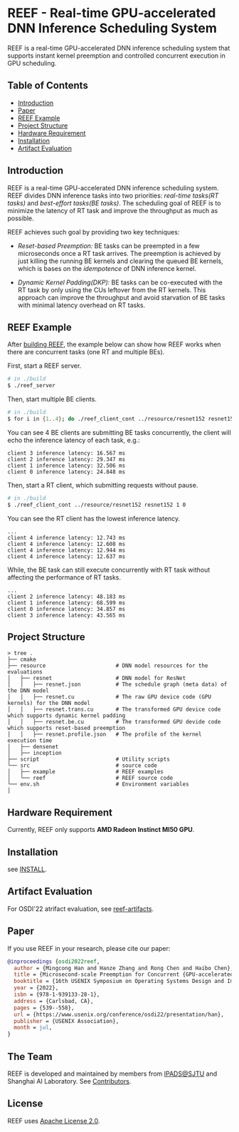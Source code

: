 # REEF - Real-time GPU-accelerated DNN Inference Scheduling System

REEF is a real-time GPU-accelerated DNN inference scheduling system that supports instant kernel preemption and controlled concurrent execution in GPU scheduling.

## Table of Contents

- [Introduction](#introduction)
- [Paper](#paper)
- [REEF Example](#reef-example)
- [Project Structure](#project-structure)
- [Hardware Requirement](#hardware-requirement)
- [Installation](#installation)
- [Artifact Evaluation](#artifact-evaluation)


## Introduction

REEF is a real-time GPU-accelerated DNN inference scheduling system. 
REEF divides DNN inference tasks into two priorities: *real-time tasks(RT tasks)* and *best-effort tasks(BE tasks)*.
The scheduling goal of REEF is to minimize the latency of RT task and improve the throughput as much as possible.

REEF achieves such goal by providing two key techniques:

* *Reset-based Preemption:* BE tasks can be preempted in a few microseconds once a RT task arrives. The preemption is achieved by just killing
the running BE kernels and clearing the queued BE kernels, which is bases on the *idempotence* of DNN inference kernel.

* *Dynamic Kernel Padding(DKP):* BE tasks can be co-executed with the RT task by only using the CUs leftover from the RT kernels. This approach can improve the throughput and avoid starvation of BE tasks with minimal latency overhead on RT tasks.

## REEF Example

After [building REEF](INSTALL.md), the example below can show how REEF works when there are concurrent tasks (one RT and multiple BEs).

First, start a REEF server.
```bash
# in ./build
$ ./reef_server
```

Then, start multiple BE clients. 
```bash
# in ./build
$ for i in {1..4}; do ./reef_client_cont ../resource/resnet152 resnet152 0 0 & done
```
You can see 4 BE clients are submitting BE tasks concurrently, the client will echo the inference latency of each task, e.g.:
```
client 3 inference latency: 16.567 ms
client 2 inference latency: 29.347 ms
client 1 inference latency: 32.506 ms
client 0 inference latency: 24.848 ms
```

Then, start a RT client, which submitting requests without pause.
```bash
# in ./build
$ ./reef_client_cont ../resource/resnet152 resnet152 1 0
```

You can see the RT client has the lowest inference latency.
```
...
client 4 inference latency: 12.743 ms
client 4 inference latency: 12.608 ms
client 4 inference latency: 12.944 ms
client 4 inference latency: 12.637 ms
```

While, the BE task can still execute concurrently with RT task without affecting the performance of RT tasks.
```
...
client 2 inference latency: 48.183 ms
client 1 inference latency: 68.599 ms
client 0 inference latency: 34.857 ms
client 3 inference latency: 43.565 ms
```




## Project Structure
```
> tree .
├── cmake                     
├── resource                      # DNN model resources for the evaluations
│   ├── resnet                    # DNN model for ResNet
│   │   ├── resnet.json           # The schedule graph (meta data) of the DNN model
│   │   ├── resnet.cu             # The raw GPU device code (GPU kernels) for the DNN model
│   │   ├── resnet.trans.cu       # The transformed GPU device code which supports dynamic kernel padding
│   │   ├── resnet.be.cu          # The transformed GPU devide code which supports reset-based preemption
│   │   ├── resnet.profile.json   # The profile of the kernel execution time
│   ├── densenet
│   ├── inception
├── script                        # Utility scripts
└── src                           # source code
│   ├── example                   # REEF examples
│   └── reef                      # REEF source code
└── env.sh                        # Environment variables
│
```

## Hardware Requirement

Currently, REEF only supports **AMD Radeon Instinct MI50 GPU**.


## Installation

see [INSTALL](INSTALL.md).


## Artifact Evaluation

For OSDI'22 atrifact evaluation, see [reef-artifacts](https://github.com/SJTU-IPADS/reef-artifacts).

## Paper
If you use REEF in your research, please cite our paper:
```bibtex
@inproceedings {osdi2022reef,
  author = {Mingcong Han and Hanze Zhang and Rong Chen and Haibo Chen},
  title = {Microsecond-scale Preemption for Concurrent {GPU-accelerated} {DNN} Inferences},
  booktitle = {16th USENIX Symposium on Operating Systems Design and Implementation (OSDI 22)},
  year = {2022},
  isbn = {978-1-939133-28-1},
  address = {Carlsbad, CA},
  pages = {539--558},
  url = {https://www.usenix.org/conference/osdi22/presentation/han},
  publisher = {USENIX Association},
  month = jul,
}
```

## The Team

REEF is developed and maintained by members from [IPADS@SJTU](https://github.com/SJTU-IPADS) and Shanghai AI Laboratory. See [Contributors](CONTRIBUTORS.md).


## License

REEF uses [Apache License 2.0](http://www.apache.org/licenses/LICENSE-2.0.html).
